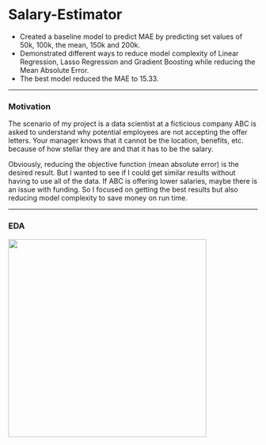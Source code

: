 # Salary-Estimator
- Created a baseline model to predict MAE by predicting set values of 50k, 100k, the mean, 150k and 200k. 
- Demonstrated different ways to reduce model complexity of Linear Regression, Lasso Regression and Gradient Boosting while reducing the Mean Absolute Error.
- The best model reduced the MAE to 15.33.
  
---
### Motivation
The scenario of my project is a data scientist at a  ficticious company ABC is asked to understand why potential employees are not accepting the offer letters. Your manager knows that it cannot be the location, benefits, etc. because of how stellar they are and that it has to be the salary. 

Obviously, reducing the objective function (mean absolute error) is the desired result. But I wanted to see if I could get similar results without having to use all of the data. If ABC is offering lower salaries, maybe there  is an issue with funding. So I focused on getting the best results but also reducing model complexity to save money on run time.

---
### EDA

<img src="https://media.giphy.com/media/yDaNAFetCCDs4oYMe9/giphy.gif" width = "400" height = "400" />
